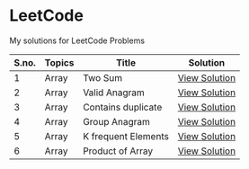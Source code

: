 # LeetCode

My solutions for LeetCode Problems

| S.no. | Topics | Title               | Solution                                                                                            |
| ----- | ------ | ------------------- | --------------------------------------------------------------------------------------------------- |
| 1     | Array  | Two Sum             | [View Solution](https://leetcode.com/problems/two-sum/submissions/1034578971/)                      |
| 2     | Array  | Valid Anagram       | [View Solution](https://leetcode.com/problems/valid-anagram/submissions/1034616597/)                |
| 3     | Array  | Contains duplicate  | [View Solution](https://leetcode.com/problems/contains-duplicate/submissions/1035504510/)           |
| 4     | Array  | Group Anagram       | [View Solution](https://leetcode.com/problems/group-anagrams/submissions/1035561361/)               |
| 5     | Array  | K frequent Elements | [View Solution](https://leetcode.com/problems/top-k-frequent-elements/submissions/1037220394/)      |
| 6     | Array  | Product of Array    | [View Solution](https://leetcode.com/problems/product-of-array-except-self/submissions/1040789149/) |
